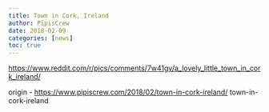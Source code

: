```yaml
---
title: Town in Cork, Ireland
author: PipisCrew
date: 2018-02-09
categories: [news]
toc: true
---
```


https://www.reddit.com/r/pics/comments/7w41gv/a_lovely_little_town_in_cork_ireland/

origin - https://www.pipiscrew.com/2018/02/town-in-cork-ireland/ town-in-cork-ireland